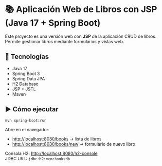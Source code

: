 # 📚 Aplicación Web de Libros con JSP (Java 17 + Spring Boot)

Este proyecto es una versión web con **JSP** de la aplicación CRUD de libros.  
Permite gestionar libros mediante formularios y vistas web.

## 🚀 Tecnologías
- Java 17
- Spring Boot 3
- Spring Data JPA
- H2 Database
- JSP + JSTL
- Maven

## ▶️ Cómo ejecutar
```bash
mvn spring-boot:run
```

Abre en el navegador:  
- [http://localhost:8080/books](http://localhost:8080/books) → lista de libros  
- [http://localhost:8080/books/new](http://localhost:8080/books/new) → formulario de nuevo libro  

Consola H2: [http://localhost:8080/h2-console](http://localhost:8080/h2-console)  
JDBC URL: `jdbc:h2:mem:booksdb`
